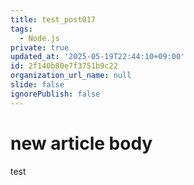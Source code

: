```yaml
---
title: test_post017
tags:
  - Node.js
private: true
updated_at: '2025-05-19T22:44:10+09:00'
id: 2f140b80e7f3751b9c22
organization_url_name: null
slide: false
ignorePublish: false
---
```

# new article body
test
